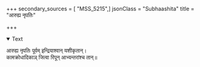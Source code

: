 +++
secondary_sources = [ "MSS_5215",]
jsonClass = "Subhaashita"
title = "आरुह्य नृपतिः"

+++

<details open><summary>Text</summary>

आरुह्य नृपतिः पूर्वम् इन्द्रियाश्वान् यशीकृतान्।  
कामक्रोधादिकाञ् जित्वा रिपून् आभ्यन्तरांश्च तान्॥
</details>
